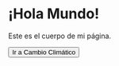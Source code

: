 <!DOCTYPE html>
<html lang="es">
    <script>
function redirigir() {
    // Esto hará que el navegador cargue el archivo cambioclimatico.html
    window.location.href = "cambioclimatico.html";
}
</script>
<head>
    <meta charset="UTF-8">
    <meta name="viewport" content="width=device-width, initial-scale=1.0">
    <title>GREEN WORLDb</title>
    <!-- Aquí van enlaces a archivos CSS o configuraciones de JavaScript -->
</head>
<body>
    <!-- Este es el contenido visible de tu página: textos, imágenes, botones, etc. -->
    <h1>¡Hola Mundo!</h1>
    <p>Este es el cuerpo de mi página.</p>
    <button onclick="redirigir()">Ir a Cambio Climático</button>


</body>
</html>
